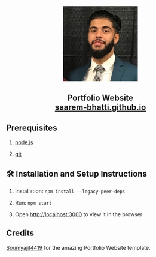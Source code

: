 <div align="center">
  <img alt="Profile" src="./Images/profile.JPG" />
</div>

<h2 align="center">
  Portfolio Website
  <br/>
  <a href="https://saarem-bhatti.github.io/" target="_blank">saarem-bhatti.github.io</a>
</h2>

## Prerequisites

1. [node.js](https://nodejs.org/en/)

2. [git](https://git-scm.com/)

## 🛠 Installation and Setup Instructions

1. Installation: `npm install --legacy-peer-deps`

2. Run: `npm start`

3. Open [http://localhost:3000](http://localhost:3000) to view it in the browser

## Credits

[Soumyajit4419](https://github.com/soumyajit4419/Portfolio) for the amazing Portfolio Website template.
